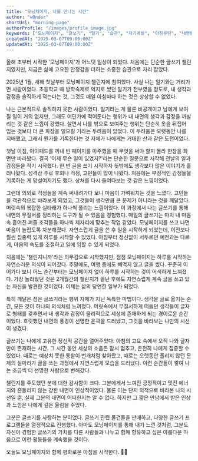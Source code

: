 ```yaml
---
title: "모닝페이지, 나를 만나는 시간"
author: "w0nder"
shortUrl: "morning-page"
authorProfile: "/images/profile_image.jpg"
keywords: ["모닝페이지", "글쓰기", "일기", "습관", "자기계발", "아침루틴", "내면탐구", "성장", "챌린지", "마음정리"]
createdAt: "2025-03-07T09:00:00Z"
updatedAt: "2025-03-07T09:00:00Z"
---
```

올해 초부터 시작한 '모닝페이지'가 어느덧 일상이 되었다. 처음에는 단순한 글쓰기 챌린지였지만, 지금은 삶에 고요한 안정감을 더하는 소중한 습관으로 자리 잡았다.

2025년 1월, 새해 첫날부터 모닝페이지 챌린지에 참여했다. 사실 나는 일기와는 거리가 먼 사람이었다.
초등학교 때 방학숙제로 억지로 썼던 일기가 전부였을 정도로, 내 생각과 감정을 솔직하게 적는다는 것, 그것도 매일 아침마다 하는 것은 상상할 수 없었다.

나는 근본적으로 솔직하지 못한 사람이었다. 일기라는 게 물론 비공개이고 남에게 보여질 일이 거의 없지만, 그래도 어딘가에 적어둔다는 행위가 내 내면의 생각과 감정을 까발리는 것 같은 느낌이 강했다.
살면서 나를 밖으로 보여주는 행위는 단순히 옷을 뒤집어 입는 것보다 더 큰 파장을 일으킬 거라는 두려움이 있었다. 이 두려움은 오랫동안 나를 지배했고, 그래서 뭔가를 기록한다는 것 자체가 나에게는 거대한 산과 같은 도전이었다.

첫날 아침, 아이패드를 꺼내 빈 페이지를 마주했을 때 무엇을 써야 할지 몰라 한참을 화면만 바라봤다. 결국 '어제 무슨 일이 있었지?'라는 단순한 질문으로 시작해 전날의 일과 감정들을 적기 시작했다.
한 번 글을 쓰기 시작하자 뜻밖에도 생각보다 많은 이야기가 흘러나왔다. 성격상 주로 후회나 걱정, 고민들이 많이 나왔다. 처음에는 부정적인 감정들을 기록하는 게 망설여지기도 했다. 상처를 다시 들여다보는 것 같은 느낌이었다.

그런데 의외로 걱정들을 계속 써내려가다 보니 마음이 가벼워지는 것을 느꼈다. 고민들을 객관적으로 바라보게 되었고, 그것들이 생각만큼 큰 문제가 아니라는 것을 깨달았다.
머릿속의 복잡한 실타래가 하나씩 풀리는 느낌이었다. 이 과정에서 나는 글쓰기를 통해 내면의 무질서를 정리하는 도구가 될 수 있음을 경험했다.
매일의 글쓰기는 마치 내 마음속 흩어진 퍼즐 조각들을 하나씩 제자리에 맞추는 작업 같았다. 모닝페이지를 쓰고 나면 마음이 놀랍도록 차분해졌다.
자연스럽게 글을 쓴 후 일을 시작하게 되었는데, 이전보다 훨씬 집중력 있게 하루를 시작할 수 있었다. 아침부터 정신없이 서두르던 예전과는 다르게, 마음의 속도를 조절하고 일에 임할 수 있게 되었다.

처음에는 '챌린지니까'라는 의무감으로 시작했지만, 점점 모닝페이지는 하루를 시작하는 자연스러운 의식이 되어갔다. 주말에도, 여행 중에도 빼먹지 않고 글을 썼다.
꾸준히 이어가다 보니 어느 순간부터는 모닝페이지 없이 하루를 시작하는 것이 어색하게 느껴졌다. 가장 놀라웠던 것은 2개월간의 챌린지가 끝난 후에도 자연스럽게 계속 글을 쓰고 있는 자신을 발견한 것이었다.
이제는 삶의 당연한 일부가 되었다.

특히 깨달은 점은 글쓰기라는 행위 자체가 지닌 독특한 마법이다. 생각을 글로 옮기는 순간, 모든 것이 하나의 의식처럼 느껴졌다.
머릿속에서 무질서하게 떠돌던 생각들이 글자로 형태를 갖추면서 내 생각과 감정이 물리적으로 세상에 존재하게 되는 경이로운 순간이었다.
흐릿했던 내면의 풍경이 선명한 윤곽을 드러냈고, 그것을 바라보는 나만의 시선이 생겼다.

글쓰기는 나에게 고유한 정신적 공간을 열어주었다. 아침의 고요 속에서 오직 나와 글자만이 존재하는 시간.
그 시간 동안 세상의 소음은 잠시 멈추고, 온전히 나에게 집중할 수 있었다.
때로는 예상치 못한 통찰이 번개처럼 찾아왔고, 때로는 오랫동안 풀리지 않던 문제의 실마리가 글을 쓰는 과정에서 자연스럽게 모습을 드러냈다.
이런 순간들이 쌓여 나는 조금씩 더 선명한 사람으로 변해갔다.

챌린지를 주도했던 분에 대한 감사함이 크다. 그분에게서 느껴진 긍정적이고 멋진 에너지와 흔들리지 않는 강한 내면이 인상적이었다.
물론 이는 단지 외적으로 바라본 나의 시선일 뿐, 실제 그분의 내면이 어떠한지는 알 수 없다. 하지만 그 짧은 만남에서 받은 인상과 느낌은 나에게 깊은 울림을 주었다.

그분은 글쓰기를 사랑하는 분이었다. 글쓰기 관련 물건들을 판매하고, 다양한 글쓰기 프로그램들을 열정적으로 진행했다.
아마도 모닝페이지를 통해 내가 느낀 것처럼, 그분도 자신이 경험한 글쓰기의 가치를 다른 사람들과 나누고 함께 향유하고 싶은 아름다운 마음으로 이런 활동들을 계속했을 것이다.

오늘도 모닝페이지와 함께 평화로운 아침을 시작한다. 📝✨
